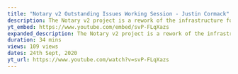 ```yaml
---
title: "Notary v2 Outstanding Issues Working Session - Justin Cormack"
description: The Notary v2 project is a rework of the infrastructure for container signing, supporting additional OCI Artifacts, such as Helm, Singularity and CNAB, and fixing usability and other issues. This session examines...
yt_embed: https://www.youtube.com/embed/svP-FLqXazs
expanded_description: The Notary v2 project is a rework of the infrastructure for container signing, supporting additional OCI Artifacts, such as Helm, Singularity and CNAB, and fixing usability and other issues. This session examines the current state of the project, discussing the design decisions as they relate to the target scenarios. This session is a working session to engage face to face discussions for all participants.
duration: 34 mins
views: 109 views
dates: 24th Sept, 2020
yt_url: https://www.youtube.com/watch?v=svP-FLqXazs
---
```

